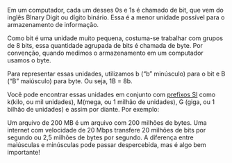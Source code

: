 Em um computador, cada um desses 0s e 1s é chamado de bit, que vem do inglês BInary Digit ou dígito binário. Essa é a menor unidade possível para o armazenamento de informação.

Como bit é uma unidade muito pequena, costuma-se trabalhar com grupos de 8 bits, essa quantidade agrupada de bits é chamada de byte. Por convenção, quando medimos o armazenamento em um computador usamos o byte.

Para representar essas unidades, utilizamos b (“b” minúsculo) para o bit e B (“B” maiúsculo) para byte. Ou seja, 1B = 8b.

Você pode encontrar essas unidades em conjunto com [prefixos SI](https://pt.wikipedia.org/wiki/Prefixos_do_Sistema_Internacional_de_Unidades) como k(kilo, ou mil unidades), M(mega, ou 1 milhão de unidades), G (giga, ou 1 bilhão de unidades) e assim por diante. Por exemplo:

Um arquivo de 200 MB é um arquivo com 200 milhões de bytes.
Uma internet com velocidade de 20 Mbps transfere 20 milhões de bits por segundo ou 2,5 milhões de bytes por segundo.
A diferença entre maiúsculas e minúsculas pode passar despercebida, mas é algo bem importante!